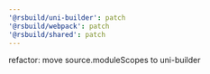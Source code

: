 ```yaml
---
'@rsbuild/uni-builder': patch
'@rsbuild/webpack': patch
'@rsbuild/shared': patch
---
```


refactor: move source.moduleScopes to uni-builder

